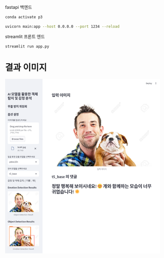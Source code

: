 fastapi 백엔드

```bash
conda activate p3
```


```bash
uvicorn main:app --host 0.0.0.0 --port 1234 --reload
```

streamlit 프론트 엔드
```bash
streamlit run app.py
```
# 결과 이미지
![front_image](front_image.png)